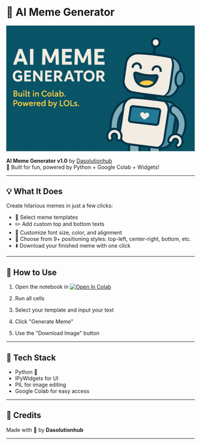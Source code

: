 # 🤖 AI Meme Generator

<p align="center">
  <img src="https://github.com/dasolutionhub/-AI-Meme-Generator-v1.0/raw/main/aimeme.png" alt="AI-Meme Generator Banner" />
</p>



**AI Meme Generator v1.0** by [Dasolutionhub](https://github.com/dasolutionhub)  
🎨 Built for fun, powered by Python + Google Colab + Widgets!

---

## 💡 What It Does

Create hilarious memes in just a few clicks:
- 📸 Select meme templates
- ✏️ Add custom top and bottom texts
- 🎨 Customize font size, color, and alignment
- 🎯 Choose from 9+ positioning styles: top-left, center-right, bottom, etc.
- ⬇️ Download your finished meme with one click

---

## 🚀 How to Use
1. Open the notebook in [![Open In Colab](https://colab.research.google.com/assets/colab-badge.svg)](https://colab.research.google.com/drive/1uhYGmdWgul5QG-f-EHYvpMoaMnddrAh6?usp=sharing)

   

3. Run all cells
4. Select your template and input your text
5. Click "Generate Meme"
6. Use the "Download Image" button

---

## 🔧 Tech Stack
- Python 🐍
- IPyWidgets for UI
- PIL for image editing
- Google Colab for easy access

---

## 🙌 Credits
Made with 💙 by **Dasolutionhub**

---
